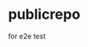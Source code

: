 # publicrepo
for e2e test































































































































































































































































































































































































































































































































































































































































































































































































































































































































































































































































































































































































































































































































































































































































































































































































































































































































































































































































































































































































































































































































































































































































































































































































































































































































































































































































































































































































































































































































































































































































































































































































































































































































































































































































































































































































































































































































































































































































































































































































































































































































































































































































































































































































